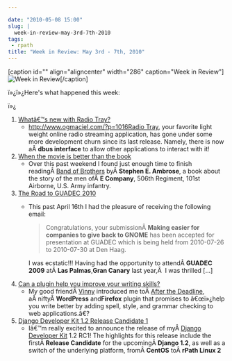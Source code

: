 ```yaml
---

date: "2010-05-08 15:00"
slug: |
  week-in-review-may-3rd-7th-2010
tags:
 - rpath
title: "Week in Review: May 3rd - 7th, 2010"
---
```


\[caption id="" align="aligncenter" width="286" caption="Week in
Review"\]![Week in Review](http://bit.ly/DogReview)\[/caption\]

ï»¿ï»¿Here's what happened this week:

ï»¿

1.  [Whatâ€™s new with Radio Tray?](http://www.ogmaciel.com/?p=1016)
    -   <http://www.ogmaciel.com/?p=1016>[Radio
        Tray](http://radiotray.sourceforge.net/), your favorite light
        weight online radio streaming application, has gone under some
        more development churn since its last release. Namely, there is
        now aÂ **dbus interface** to allow other applications to
        interact with it!
2.  [When the movie is better than the
    book](http://www.ogmaciel.com/?p=1020)
    -   Over this past weekend I found just enough time to finish
        readingÂ [Band of
        Brothers](http://www.amazon.com/gp/product/074322454X/ref=s9_simh_gw_p14_i1?pf_rd_m=ATVPDKIKX0DER&pf_rd_s=center-2&pf_rd_r=18XEXBP3ARWNNFEEPQQV&pf_rd_t=101&pf_rd_p=470938631&pf_rd_i=507846)
        byÂ **Stephen E. Ambrose**, a book about the story of the men
        ofÂ **E Company**, 506th Regiment, 101st Airborne, U.S. Army
        infantry.
3.  [The Road to GUADEC 2010](http://www.ogmaciel.com/?p=1026)
    -   This past April 16th I had the pleasure of receiving the
        following email:

        > Congratulations, your submissionÂ **Making easier for
        > companies to give back to GNOME** has been accepted for
        > presentation at GUADEC which is being held from 2010-07-26 to
        > 2010-07-30 at Den Haag.

        I was ecstatic!!! Having had the opportunity to attendÂ **GUADEC
        2009** atÂ **Las Palmas**,**Gran Canary** last year,Â  I was
        thrilled \[...\]
4.  [Can a plugin help you improve your writing
    skills?](http://www.ogmaciel.com/?p=1030)
    -   My good friendÂ [Vinny](http://awkward-silence.com/) introduced
        me toÂ [After the Deadline](http://afterthedeadline.com/),
        aÂ niftyÂ **WordPress** and**Firefox** plugin that promises to
        â€œï»¿help you write better by adding spell, style, and grammar
        checking to web applications.â€?
5.  [Django Developer Kit 1.2 Release Candidate
    1](http://www.ogmaciel.com/?p=1036)
    -   Iâ€™m really excited to announce the release of myÂ [Django
        Developer Kit](http://www.rpath.org/web/project/djangodevkit)
        1.2 RC1! The highlights for this release include the
        firstÂ **Release Candidate** for the upcomingÂ **Django 1.2**,
        as well as a switch of the underlying platform, fromÂ **CentOS**
        toÂ **rPath Linux 2**
